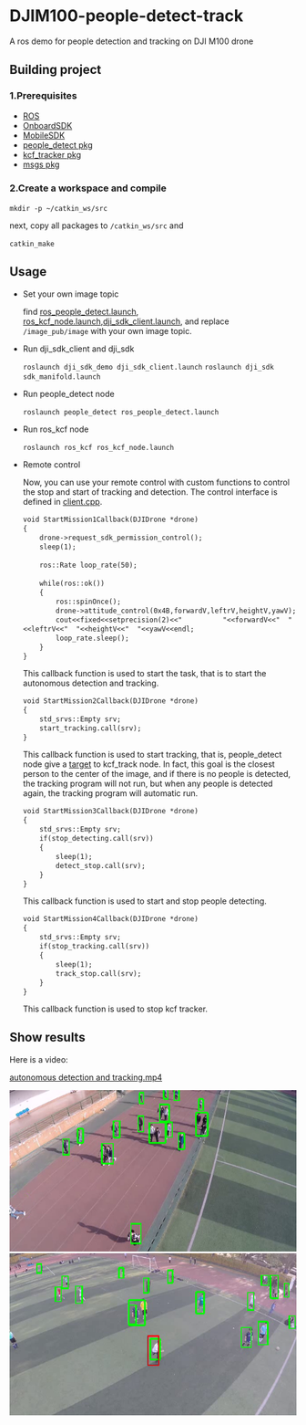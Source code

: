 # DJIM100-people-detect-track

A ros demo for people detection and tracking on DJI M100 drone

## Building project
### 1.Prerequisites
* [ROS](http://wiki.ros.org/ROS/Installation)
* [OnboardSDK](https://github.com/dji-sdk/Onboard-SDK-ROS/tree/3.2)
* [MobileSDK](https://github.com/dji-sdk/Mobile-SDK-Android)
* [people_detect pkg](https://github.com/FanKaii/ros_people_detect/tree/master/people_detect)
* [kcf_tracker pkg](https://github.com/FanKaii/ros_kcf)
* [msgs pkg](https://github.com/FanKaii/ros_people_detect/tree/master/msgs)

### 2.Create a workspace and compile
`mkdir -p ~/catkin_ws/src`<br>

next, copy all packages to `/catkin_ws/src` and<br>

`catkin_make`<br>

## Usage 
* Set your own image topic

  find [ros_people_detect.launch](https://github.com/FanKaii/ros_people_detect/blob/master/people_detect/launch/ros_people_detect.launch), [ros_kcf_node.launch](https://github.com/FanKaii/ros_kcf/blob/master/ros_kcf/launch/ros_kcf_node.launch),[dji_sdk_client.launch](https://github.com/FanKaii/DJIM100-people-detect-track/blob/master/dji_sdk_demo/launch/dji_sdk_client.launch), and replace `/image_pub/image` with your own image topic.

* Run dji_sdk_client and dji_sdk

  `roslaunch dji_sdk_demo dji_sdk_client.launch`
  `roslaunch dji_sdk sdk_manifold.launch`
  
* Run people_detect node

  `roslaunch people_detect ros_people_detect.launch`
  
* Run ros_kcf node

  `roslaunch ros_kcf ros_kcf_node.launch`
  
* Remote control

  Now, you can use your remote control with custom functions to control the stop and start of tracking and detection. The control interface is defined in [client.cpp](https://github.com/FanKaii/DJIM100-people-detect-track/blob/master/dji_sdk_demo/src/client.cpp).

  ```
  void StartMission1Callback(DJIDrone *drone)
  {
      drone->request_sdk_permission_control();
      sleep(1);

      ros::Rate loop_rate(50);

      while(ros::ok())
      {
          ros::spinOnce();
          drone->attitude_control(0x4B,forwardV,leftrV,heightV,yawV);
          cout<<fixed<<setprecision(2)<<"          "<<forwardV<<"  "<<leftrV<<"  "<<heightV<<"  "<<yawV<<endl;
          loop_rate.sleep();
      }
  }
  ```
  
  This callback function is used to start the task, that is to start the autonomous detection and tracking.

  ```
  void StartMission2Callback(DJIDrone *drone)
  {
      std_srvs::Empty srv;
      start_tracking.call(srv);
  }
  ```
  
  This callback function is used to start tracking, that is, people_detect node give a [target](https://github.com/FanKaii/ros_people_detect/blob/master/msgs/msg/Target.msg) to kcf_track node. In fact, this goal is the closest person to the center of the image, and if there is no people is detected, the tracking program will not run, but when any people is detected again, the tracking program will automatic run.

  ```
  void StartMission3Callback(DJIDrone *drone)
  {
      std_srvs::Empty srv;
      if(stop_detecting.call(srv))
      {
          sleep(1);
          detect_stop.call(srv);
      }
  }
  ```

  This callback function is used to start and stop people detecting.

  ```
  void StartMission4Callback(DJIDrone *drone)
  {
      std_srvs::Empty srv;
      if(stop_tracking.call(srv))
      {
          sleep(1);
          track_stop.call(srv);
      }
  }
  ```
  This callback function is used to stop kcf tracker.

## Show results

  Here is a video:<br>
  
  [autonomous detection and tracking.mp4]()

  ![img1 load error](https://github.com/FanKaii/ros_people_detect/blob/master/image/img1.png)
  ![img2 load error](https://github.com/FanKaii/ros_people_detect/blob/master/image/img2.png)
